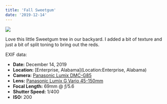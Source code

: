 ```yaml
---
title: 'Fall Sweetgum'
date: '2019-12-14'
---
```


[![](images/20191214-20191214-P1010119-1438x1080.jpg)](https://gregrickaby.com/wp-content/uploads/2020/06/20191214-20191214-P1010119.jpg)

Love this little Sweetgum tree in our backyard. I added a bit of texture and just a bit of split toning to bring out the reds.

EXIF data:

- **Date:** December 14, 2019
- **Location:** [Enterprise, Alabama](Location:Enterprise, Alabama)
- **Camera:** [Panasonic Lumix DMC-G85](https://amzn.to/37zCjXB)
- **Lens:** [Panasonic Lumix G Vario 45-150mm](https://amzn.to/3hB80V2)
- **Focal Length:** 69mm @ ƒ/5.6
- **Shutter Speed:** 1/400
- **ISO:** 200
